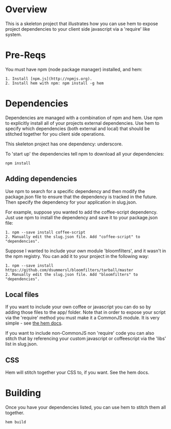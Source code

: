 # Overview

This is a skeleton project that illustrates how you can use hem to expose project
dependencies to your client side javascript via a 'require' like system.

# Pre-Reqs

You must have npm (node package manager) installed, and hem:

    1. Install [npm.js](http://npmjs.org).
    2. Install hem with npm: npm install -g hem

# Dependencies

Dependencies are managed with a combination of npm and hem. Use npm
to explicitly install all of your projects external dependencies. Use
hem to specify which dependencies (both external and local) that should
be stitched together for you client side operations.

This skeleton project has one dependency: underscore.

To 'start up' the dependencies tell npm to download all your dependencies:

    npm install

## Adding dependencies

Use npm to search for a specific dependency and then modify the package.json file
to ensure that the dependency is tracked in the future. Then specify the dependency
for your application in slug.json.

For example, suppose you wanted to add the coffee-script dependency. Just use npm 
to install the dependency and save it to your package.json file:

    1. npm --save install coffee-script
    2. Manually edit the slug.json file. Add "coffee-script" to "dependencies".

Suppose I wanted to include your own module 'bloomfilters', and it wasn't in the npm 
registry. You can add it to your project in the following way:

    1. npm --save install https://github.com/dsummersl/bloomfilters/tarball/master
    2. Manually edit the slug.json file. Add "bloomfilters" to "dependencies".

## Local files

If you want to include your own coffee or javascript you can do so by adding
those files to the app/ folder. Note that in order to expose your script via
the 'require' method you must make it a CommonJS module. It is very simple -
see [the hem docs](http://spinejs.com/docs/hem).

If you want to include non-CommonJS non 'require' code you can also stitch that
by referencing your custom javascript or coffeescript via the 'libs' list in
slug.json.


## CSS

Hem will stitch together your CSS to, if you want. See the hem docs.

# Building

Once you have your dependencies listed, you can use hem to stitch them all together.

    hem build
